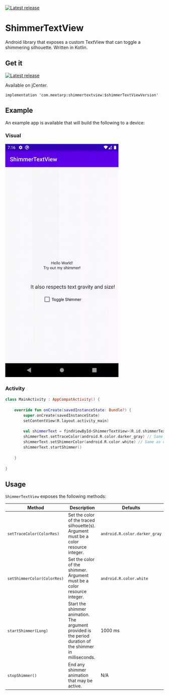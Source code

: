 [![Latest release](https://img.shields.io/bintray/v/prateem/maven/shimmertextview?label=latest&style=flat-square)](#)

# ShimmerTextView
Android library that exposes a custom TextView that can toggle a shimmering silhouette. Written in Kotlin.

## Get it
[![Latest release](https://img.shields.io/bintray/v/prateem/maven/shimmertextview?label=latest&style=flat-square)](#)

Available on jCenter.

```
implementation 'com.meetarp:shimmertextview:$shimmerTextViewVersion'
```

## Example
An example app is available that will build the following to a device:

### Visual
<img src="https://raw.githubusercontent.com/prateem/ShimmerTextView/master/example.gif" width="360" height="740">

### Activity
```kotlin
class MainActivity : AppCompatActivity() {

    override fun onCreate(savedInstanceState: Bundle?) {
        super.onCreate(savedInstanceState)
        setContentView(R.layout.activity_main)
        
        val shimmerText = findViewById<ShimmerTextView>(R.id.shimmerText)
        shimmerText.setTraceColor(android.R.color.darker_gray) // Same as default
        shimmerText.setShimmerColor(android.R.color.white) // Same as default
        shimmerText.startShimmer()

    }

}
```

## Usage

`ShimmerTextView` exposes the following methods:

|Method|Description|Defaults|
|-------------|-----------|-------|
|`setTraceColor(ColorRes)`|Set the color of the traced silhouette(s). Argument must be a color resource integer.|`android.R.color.darker_gray`|
|`setShimmerColor(ColorRes)`|Set the color of the shimmer. Argument must be a color resource integer.|`android.R.color.white`|
|`startShimmer(Long)`|Start the shimmer animation. The argument provided is the period duration of the shimmer in milliseconds.|1000 ms|
|`stopShimmer()`|End any shimmer animation that may be active.|N/A|
